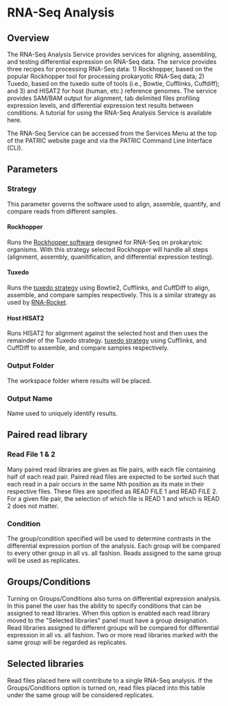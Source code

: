 # RNA-Seq Analysis

## Overview
The RNA-Seq Analysis Service provides services for aligning, assembling, and testing differential expression on RNA-Seq data. The service provides three recipes for processing RNA-Seq data: 1) Rockhopper, based on the popular Rockhopper tool for processing prokaryotic RNA-Seq data; 2) Tuxedo, based on the tuxedo suite of tools (i.e., Bowtie, Cufflinks, Cuffdiff); and 3) and HISAT2 for host (human, etc.) reference genomes. The service provides SAM/BAM output for alignment, tab delimited files profiling expression levels, and differential expression test results between conditions. A tutorial for using the RNA-Seq Analysis Service is available here.

The RNA-Seq Service can be accessed from the Services Menu at the top of the PATRIC website page and via the PATRIC Command Line Interface (CLI).

## Parameters

### Strategy
This parameter governs the software used to align, assemble, quantify,
and compare reads from different samples.

#### Rockhopper
Runs the [Rockhopper
software](http://nar.oxfordjournals.org/content/41/14/e140) designed for
RNA-Seq on prokarytoic organisms. With this strategy selected Rockhopper
will handle all steps (alignment, assembly, quanitification, and
differential expression testing).

#### Tuxedo
Runs the [tuxedo
strategy](http://www.nature.com/nprot/journal/v7/n3/abs/nprot.2012.016.html)
using Bowtie2, Cufflinks, and CuffDiff to align, assemble, and compare
samples respectively. This is a similar strategy as used by
[RNA-Rocket](http://bioinformatics.oxfordjournals.org/content/31/9/1496).

#### Host HISAT2
Runs HISAT2 for alignment against the selected host and then uses the
remainder of the Tuxedo strategy. [tuxedo
strategy](http://www.nature.com/nprot/journal/v7/n3/abs/nprot.2012.016.html)
using Cufflinks, and CuffDiff to assemble, and compare samples
respectively.

### Output Folder
The workspace folder where results will be placed.

### Output Name
Name used to uniquely identify results.

## Paired read library

### Read File 1 & 2
Many paired read libraries are given as file pairs,
with each file containing half of each read pair. Paired read files are
expected to be sorted such that each read in a pair occurs in the same
Nth position as its mate in their respective files. These files are
specified as READ FILE 1 and READ FILE 2. For a given file pair, the
selection of which file is READ 1 and which is READ 2 does not matter.

### Condition
The group/condition specified will be used to determine contrasts in the
differential expression portion of the analysis. Each group will be
compared to every other group in all vs. all fashion. Reads assigned to
the same group will be used as replicates.

## Groups/Conditions
Turning on Groups/Conditions also turns on differential expression
analysis. In this panel the user has the ability to specify conditions
that can be assigned to read libraries. When this option is enabled each
read library moved to the "Selected libraries" panel must have a group
designation. Read libraries assigned to different groups will be
compared for differential expression in all vs. all fashion. Two or more
read libraries marked with the same group will be regarded as
replicates.

## Selected libraries
Read files placed here will contribute to a single RNA-Seq analysis. If
the Groups/Conditions option is turned on, read files placed into this
table under the same group will be considered replicates.
